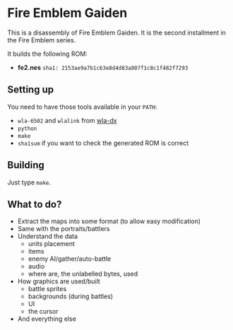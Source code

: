 # Fire Emblem Gaiden

This is a disassembly of Fire Emblem Gaiden. It is the second installment in the Fire Emblem series.

It builds the following ROM:

- **fe2.nes** `sha1: 2153ae9a7b1c63e8d4d83a807f1c8c1f482f7293`

## Setting up

You need to have those tools available in your `PATH`:
- `wla-6502` and `wlalink` from [wla-dx](https://github.com/vhelin/wla-dx)
- `python`
- `make`
- `sha1sum` if you want to check the generated ROM is correct

## Building

Just type `make`.

## What to do?

- Extract the maps into some format (to allow easy modification)
- Same with the portraits/battlers
- Understand the data
	- units placement
    - items
    - enemy AI/gather/auto-battle
    - audio
    - where are, the unlabelled bytes, used
- How graphics are used/built
    - battle sprites
    - backgrounds (during battles)
    - UI
    - the cursor
- And everything else
